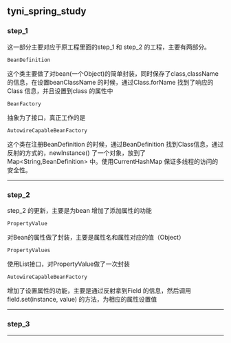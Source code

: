 ## tyni_spring_study

### step_1

这一部分主要对应于原工程里面的step_1 和 step_2 的工程，主要有两部分。


```
BeanDefinition
```
这个类主要做了对bean(一个Object)的简单封装，同时保存了class,className 的信息，在设置beanClassName 的时候，通过Class.forName 找到了响应的Class 信息，并且设置到class 的属性中


```
BeanFactory
```
抽象为了接口，真正工作的是

```
AutowireCapableBeanFactory
```
这个类在注册BeanDefinition 的时候，通过BeanDefinition 找到Class信息，通过反射的方式的，newInstance() 了一个对象，放到了Map<String,BeanDefinition> 中。使用CurrentHashMap 保证多线程的访问的安全性。

---
### step_2

step_2 的更新，主要是为bean 增加了添加属性的功能

```
PropertyValue
```
对Bean的属性做了封装，主要是属性名和属性对应的值（Object）


```
PropertyValues
```
使用List接口，对PropertyValue做了一次封装


```
AutowireCapableBeanFactory
```
增加了设置属性的功能，主要是通过反射拿到Field 的信息，然后调用field.set(instance, value) 的方法，为相应的属性设置值



---

### step_3

---